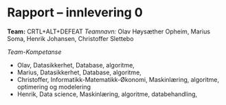# Rapport – innlevering 0
**Team:** CRTL+ALT+DEFEAT
*Teamnavn:* Olav Høysæther Opheim, Marius Soma, Henrik Johansen, Christoffer Slettebo

*Team-Kompetanse*
- Olav, Datasikkerhet, Database, algoritme,
- Marius, Datasikkerhet, Database, algoritme,
- Christoffer, Informatikk-Matematikk-Økonomi, Maskinlæring, algoritme, optimering og modelering
- Henrik, Data science, Maskinlæring, algoritme, databehandling,




